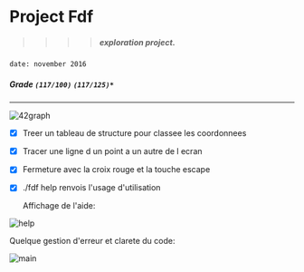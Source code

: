 # Project Fdf
>>>> ##### exploration project.
`date: november 2016`
##### Grade ``(117/100)`` ``(117/125)*``
--------  -----------------------

![42graph](https://i.imgur.com/hQ57ZSC.png)

- [X] Treer un tableau de structure pour classee les coordonnees
- [X] Tracer une ligne d un point a un autre de l ecran
- [X] Fermeture avec la croix rouge et la touche escape
- [X] ./fdf help renvois l'usage d'utilisation


  Affichage de l'aide:

![help](https://i.imgur.com/LjfmwHt.png)


  Quelque gestion d'erreur et clarete du code:

![main](https://i.imgur.com/sdMm2RN.png)
